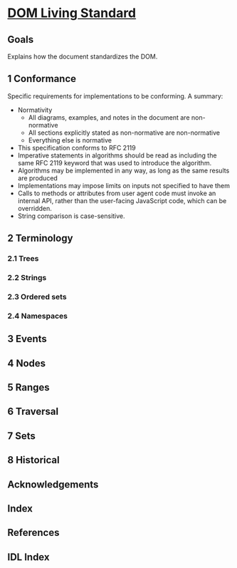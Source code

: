 
# [DOM Living Standard](https://dom.spec.whatwg.org/)

## Goals

Explains how the document standardizes the DOM.

## 1 Conformance

Specific requirements for implementations to be conforming. A summary:

- Normativity
    - All diagrams, examples, and notes in the document are
    non-normative
    - All sections explicitly stated as non-normative are
    non-normative
    - Everything else is normative
- This specification conforms to RFC 2119
- Imperative statements in algorithms should be read as including the
same RFC 2119 keyword that was used to introduce the algorithm.
- Algorithms may be implemented in any way, as long as the same
results are produced
- Implementations may impose limits on inputs not specified to have
them
- Calls to methods or attributes from user agent code must invoke an
internal API, rather than the user-facing JavaScript code, which can
be overridden.
- String comparison is case-sensitive.

## 2 Terminology

### 2.1 Trees

### 2.2 Strings

### 2.3 Ordered sets

### 2.4 Namespaces

## 3 Events

## 4 Nodes

## 5 Ranges

## 6 Traversal

## 7 Sets

## 8 Historical

## Acknowledgements

## Index

## References

## IDL Index
